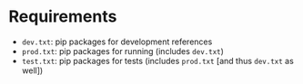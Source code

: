 # Requirements

* `dev.txt`: pip packages for development references
* `prod.txt`: pip packages for running (includes `dev.txt`)
* `test.txt`: pip packages for tests (includes `prod.txt` [and thus `dev.txt` as well])